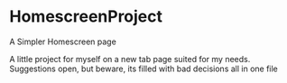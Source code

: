 # HomescreenProject
A Simpler Homescreen page

A little project for myself on a new tab page suited for my needs. Suggestions open, but beware, its filled with bad decisions all in one file
